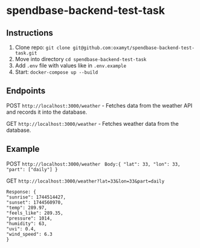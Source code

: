 # spendbase-backend-test-task

## Instructions

1. Clone repo: `git clone git@github.com:oxamyt/spendbase-backend-test-task.git`
2. Move into directory `cd spendbase-backend-test-task`
2. Add `.env` file with values like in `.env.example`
3. Start: `docker-compose up --build`

## Endpoints
  
  POST `http://localhost:3000/weather` - Fetches data from the weather API and records it into the database.

  GET `http://localhost:3000/weather` - Fetches weather data from the database.

## Example
  POST `http://localhost:3000/weather`
       ```
       Body:{
            "lat": 33,
            "lon": 33,
            "part": ["daily"]
       }```
      
  GET `http://localhost:3000/weather?lat=33&lon=33&part=daily`
     
    Response: {
    "sunrise": 1744514427,
    "sunset": 1744560970,
    "temp": 289.97,
    "feels_like": 289.35,
    "pressure": 1014,
    "humidity": 63,
    "uvi": 0.4,
    "wind_speed": 6.3
    }
